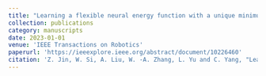 ```yaml
---
title: "Learning a flexible neural energy function with a unique minimum for globally stable and accurate demonstration learning"
collection: publications
category: manuscripts
date: 2023-01-01
venue: 'IEEE Transactions on Robotics'
paperurl: 'https://ieeexplore.ieee.org/abstract/document/10226460'
citation: 'Z. Jin, W. Si, A. Liu, W. -A. Zhang, L. Yu and C. Yang, "Learning a Flexible Neural Energy Function With a Unique Minimum for Globally Stable and Accurate Demonstration Learning," in IEEE Transactions on Robotics, vol. 39, no. 6, pp. 4520-4538, Dec. 2023.'
---
```

